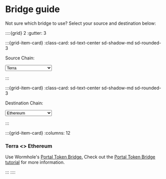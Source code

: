 # Bridge guide

Not sure which bridge to use? Select your source and destination below:


::::{grid} 2
:gutter: 3

:::{grid-item-card}
:class-card: sd-text-center sd-shadow-md sd-rounded-3

Source Chain:  

<select id="sourceChain">

<option value="terra">Terra</option>
<option value="juno">Juno</option>
<option value="arbitrum">Arbitrum</option>
<option value="solana">Solana</option>
<option value="polygon">Polygon</option>
<option value="ethereum">Ethereum</option>
<option value="harmony">Harmony</option>
<option value="bsc">Binance Smart Chain</option>
<option value="avalanche">Avalanche</option>
<option value="osmosis">Osmosis</option>
<option value="sifchain">Sifchain</option>
<option value="injective">Injective</option>
<option value="secret">Secret</option>
<option value="optimisim">Optimisim</option>
</select>

:::

:::{grid-item-card}
:class-card: sd-text-center sd-shadow-md sd-rounded-3

Destination Chain:  

<select id="destinationChain">

<option value="ethereum">Ethereum</option>
<option value="terra">Terra</option>
<option value="juno">Juno</option>
<option value="arbitrum">Arbitrum</option>
<option value="solana">Solana</option>
<option value="polygon">Polygon</option>
<option value="harmony">Harmony</option>
<option value="bsc">Binance Smart Chain</option>
<option value="avalanche">Avalanche</option>
<option value="osmosis">Osmosis</option>
<option value="sifchain">Sifchain</option>
<option value="injective">Injective</option>
<option value="secret">Secret</option>
<option value="optimisim">Optimisim</option>
</select>

:::




:::{grid-item-card}
:columns: 12

<div class="bridgedocs" id="ethereum_terra">
  <h3>Terra <> Ethereum</h3>
  <p> Use Wormhole's <a href="https://portalbridge.com/#/transfer">Portal Token Bridge.</a> Check out the <a href="https://docs.terra.money/docs/learn/terra-station/wormhole.html">Portal Token Bridge tutorial</a> for more information.  </p>
</div>

<div class="bridgedocs" id="bsc_terra" style="display: none;">
  <h3>Terra <> BSC</h3>
  <p> Use Wormhole's <a href="https://portalbridge.com/#/transfer">Portal Token Bridge.</a> Check out the <a href="https://docs.terra.money/docs/learn/terra-station/wormhole.html">Portal Token Bridge tutorial</a> for more information.  </p>
</div>

<div class="bridgedocs" id="polygon_terra" style="display: none;">
  <h3>Terra <> Polygon</h3>
  <p> Use Wormhole's <a href="https://portalbridge.com/#/transfer">Portal Token Bridge.</a> Check out the <a href="https://docs.terra.money/docs/learn/terra-station/wormhole.html">Portal Token Bridge tutorial</a> for more information.  </p>
</div>

<div class="bridgedocs" id="osmosis_terra" style="display: none;">
  <h3>From Terra to Osmosis</h3>
  <p> Download a [Keplr wallet](https://chrome.google.com/webstore/detail/keplr/dmkamcknogkgcdfhhbddcghachkejeap)</p>
 <h3>From Osmosis to Terra</h3>
  <p> Download a [Keplr wallet](https://chrome.google.com/webstore/detail/keplr/dmkamcknogkgcdfhhbddcghachkejeap)</p>

</div>

<div class="bridgedocs" id="harmony_terra" style="display: none;">
  <h3>Terra <> Harmony</h3>
  <p> Follow the <a href="https://docs.harmony.one/home/general/ecosystem/terra">Harmony UST bridge guide.</a> </p>
</div>

<div class="bridgedocs" id="avalanche_terra" style="display: none;">
  <h3>Terra <> Avalanche</h3>
  <p> Use Wormhole's <a href="https://portalbridge.com/#/transfer">Portal Token Bridge.</a> Check out the <a href="https://docs.terra.money/docs/learn/terra-station/wormhole.html">Portal Token Bridge tutorial</a> for more information.  </p>
</div>

<div class="bridgedocs" id="arbitrum_terra" style="display: none;">
  <h3>Terra <> Arbitrum</h3>
  <p> Use Wormhole fool </p>
</div>

<div class="bridgedocs" id="optimisim_terra" style="display: none;">
  <h3>Terra <> Optimisim</h3>
  <p> Use Wormhole fool </p>
</div>

<div class="bridgedocs" id="solana_terra" style="display: none;">
  <h3>Terra <> Solana</h3>
  <p> Use Wormhole's <a href="https://portalbridge.com/#/transfer">Portal Token Bridge.</a> Check out the <a href="https://docs.terra.money/docs/learn/terra-station/wormhole.html">Portal Token Bridge tutorial</a> for more information.  </p>
</div>

<div class="bridgedocs" id="sifchain_terra" style="display: none;">
  <h3>Terra <> Sifchain</h3>
  <p> Use Wormhole fool </p>
</div>

<div class="bridgedocs" id="injective_terra" style="display: none;">
  <h3>Terra <> Injective</h3>
  <p> Use Wormhole fool </p>
</div>

<div class="bridgedocs" id="secret_terra" style="display: none;">
  <h3>Terra <> Secret</h3>
  <p> 1. Download Terra Station and Keplr </p>
  <p> 2. Connect your Terra Station Wallet to Keplr </p>
  <p> 3. Wrap and unwrap your tokens using<a href="https://wrap.scrt.network/">The Secret Network.</a></p>
</div>

<div class="bridgedocs" id="juno_terra" style="display: none;">
  <h3>Terra <> Juno</h3>
  <p> 1. Download Terra Station and create a wallet. </p>
  <p> 2. Download Keplr and import your Terra Station wallet mnemonic key.</p>
  <p> 3. Use <a href="https://junoswap.com/transfer">JunoSwap</a> to bridge your tokens.</p>
</div>

:::
::::